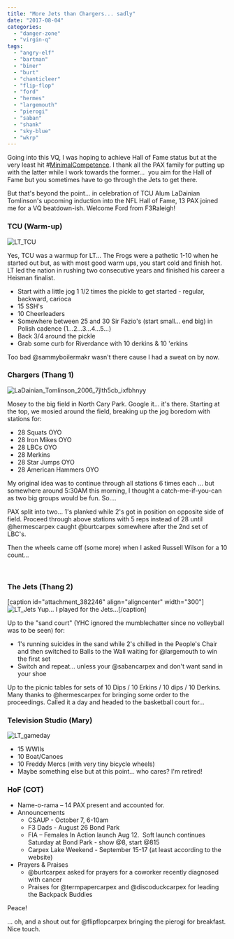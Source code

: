 ```yaml
---
title: "More Jets than Chargers... sadly"
date: "2017-08-04"
categories: 
  - "danger-zone"
  - "virgin-q"
tags: 
  - "angry-elf"
  - "bartman"
  - "biner"
  - "burt"
  - "chanticleer"
  - "flip-flop"
  - "ford"
  - "hermes"
  - "largemouth"
  - "pierogi"
  - "saban"
  - "shank"
  - "sky-blue"
  - "wkrp"
---
```


Going into this VQ, I was hoping to achieve Hall of Fame status but at the very least hit #[MinimalCompetence](http://f3nation.com/2017/07/24/articulation-q3-9/). I thank all the PAX family for putting up with the latter while I work towards the former...  you aim for the Hall of Fame but you sometimes have to go through the Jets to get there.

But that's beyond the point... in celebration of TCU Alum LaDainian Tomlinson's upcoming induction into the NFL Hall of Fame, 13 PAX joined me for a VQ beatdown-ish. Welcome Ford from F3Raleigh!

### TCU (Warm-up)

![LT_TCU](https://f3carpex.files.wordpress.com/2017/08/lt_tcu.jpg?w=300)

Yes, TCU was a warmup for LT... The Frogs were a pathetic 1-10 when he started out but, as with most good warm ups, you start cold and finish hot. LT led the nation in rushing two consecutive years and finished his career a Heisman finalist.

- Start with a little jog 1 1/2 times the pickle to get started - regular, backward, carioca
- 15 SSH's
- 10 Cheerleaders
- Somewhere between 25 and 30 Sir Fazio's (start small... end big) in Polish cadence (1...2...3...4...5...)
- Back 3/4 around the pickle
- Grab some curb for Riverdance with 10 derkins & 10 'erkins

Too bad @sammyboilermakr wasn't there cause I had a sweat on by now.

### Chargers (Thang 1)

![LaDainian_Tomlinson_2006_7jlth5cb_ixfbhnyy](https://f3carpex.files.wordpress.com/2017/08/ladainian_tomlinson_2006_7jlth5cb_ixfbhnyy.jpg?w=300)

Mosey to the big field in North Cary Park. Google it... it's there. Starting at the top, we mosied around the field, breaking up the jog boredom with stations for:

- 28 Squats OYO
- 28 Iron Mikes OYO
- 28 LBCs OYO
- 28 Merkins
- 28 Star Jumps OYO
- 28 American Hammers OYO

My original idea was to continue through all stations 6 times each ... but somewhere around 5:30AM this morning, I thought a catch-me-if-you-can as two big groups would be fun. So....

PAX split into two... 1's planked while 2's got in position on opposite side of field. Proceed through above stations with 5 reps instead of 28 until @hermescarpex caught @burtcarpex somewhere after the 2nd set of LBC's.

Then the wheels came off (some more) when I asked Russell Wilson for a 10 count...

 

### The Jets (Thang 2)

\[caption id="attachment\_382246" align="aligncenter" width="300"\]![LT_Jets](https://f3carpex.files.wordpress.com/2017/08/lt_jets.jpeg?w=300) Yup... I played for the Jets...\[/caption\]

Up to the "sand court" (YHC ignored the mumblechatter since no volleyball was to be seen) for:

- 1's running suicides in the sand while 2's chilled in the People's Chair and then switched to Balls to the Wall waiting for @largemouth to win the first set
- Switch and repeat... unless your @sabancarpex and don't want sand in your shoe

Up to the picnic tables for sets of 10 Dips / 10 Erkins / 10 dips / 10 Derkins. Many thanks to @hermescarpex for bringing some order to the proceedings. Called it a day and headed to the basketball court for...

### Television Studio (Mary)

![LT_gameday](https://f3carpex.files.wordpress.com/2017/08/lt_gameday-e1501860636200.jpg?w=300)

- 15 WWIIs
- 10 Boat/Canoes
- 10 Freddy Mercs (with very tiny bicycle wheels)
- Maybe something else but at this point... who cares? I'm retired!

### HoF (COT)

- Name-o-rama – 14 PAX present and accounted for.
- Announcements
    - CSAUP - October 7, 6-10am
    - F3 Dads - August 26 Bond Park
    - FIA – Females In Action launch Aug 12.  Soft launch continues Saturday at Bond Park - show @8, start @815
    - Carpex Lake Weekend - September 15-17 (at least according to the website)
- Prayers & Praises
    - @burtcarpex asked for prayers for a coworker recently diagnosed with cancer
    - Praises for @termpapercarpex and @discoduckcarpex for leading the Backpack Buddies

Peace!

... oh, and a shout out for @flipflopcarpex bringing the pierogi for breakfast. Nice touch.
